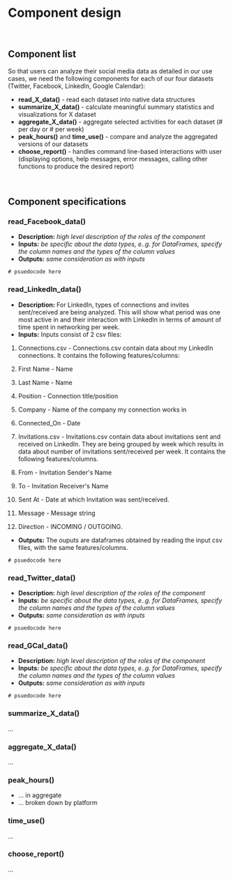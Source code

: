# Component design

<br>

## Component list

So that users can analyze their social media data as detailed in our use cases, we need the following components for each of our four datasets (Twitter, Facebook, LinkedIn, Google Calendar):

- **read_X_data()** - read each dataset into native data structures
- **summarize_X_data()** - calculate meaningful summary statistics and visualizations for X dataset
- **aggregate_X_data()** - aggregate selected activities for each dataset (# per day or # per week) 
- **peak_hours()** and **time_use()** - compare and analyze the aggregated versions of our datasets
- **choose_report()** - handles command line-based interactions with user (displaying options, help messages, error messages, calling other functions to produce the desired report)

<br>

## Component specifications

### read_Facebook_data()

- **Description:** _high level description of the roles of the component_ 
- **Inputs:** _be specific about the data types, e..g. for DataFrames, specify the column names and the types of the column values_
- **Outputs:** _same consideration as with inputs_

```
# psuedocode here
```

### read_LinkedIn_data()

- **Description:** For LinkedIn, types of connections and invites sent/received are being analyzed. This will show what period was one most active in and their interaction with LinkedIn in terms of amount of time spent in networking per week. 
- **Inputs:** Inputs consist of 2 csv files:  
1. Connections.csv - Connections.csv contain data about my LinkedIn connections. It contains the following features/columns:
  1. First Name - Name
  2. Last Name - Name
  3. Position - Connection title/position
  4. Company - Name of the company my connection works in
  5. Connected_On - Date

2. Invitations.csv - Invitations.csv contain data about invitations sent and received on LinkedIn. They are being grouped by week which results in data about number of invitations sent/received per week. It contains the following features/columns.
  1. From - Invitation Sender's Name
  2. To - Invitation Receiver's Name
  3. Sent At - Date at which Invitation was sent/received.
  4. Message - Message string
  5. Direction - INCOMING / OUTGOING.
  
- **Outputs:** The ouputs are dataframes obtained by reading the input csv files, with the same features/columns.  

```
# psuedocode here
```

### read_Twitter_data()

- **Description:** _high level description of the roles of the component_ 
- **Inputs:** _be specific about the data types, e..g. for DataFrames, specify the column names and the types of the column values_
- **Outputs:** _same consideration as with inputs_

```
# psuedocode here
```

### read_GCal_data()

- **Description:** _high level description of the roles of the component_ 
- **Inputs:** _be specific about the data types, e..g. for DataFrames, specify the column names and the types of the column values_
- **Outputs:** _same consideration as with inputs_

```
# psuedocode here
```

### summarize_X_data()

...

### aggregate_X_data()

...

### peak_hours()

- ... in aggregate
- ... broken down by platform

### time_use()

...

### choose_report()

... 

